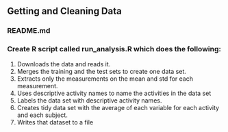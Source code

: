 ## Getting and Cleaning Data
### README.md

### Create R script called run_analysis.R which does the following:
  1. Downloads the data and reads it.  
  2. Merges the training and the test sets to create one data set.  
  3. Extracts only the measurements on the mean and std for each measurement.  
  4. Uses descriptive activity names to name the activities in the data set  
  5. Labels the data set with descriptive activity names.  
  6. Creates tidy data set with the average of each variable for each activity and each subject.  
  7. Writes that dataset to a file  
